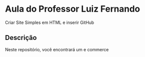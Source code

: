 # Aula do Professor Luiz Fernando

Criar Site Simples em HTML e inserir GitHub

## Descrição

Neste repositório, você encontrará um e commerce




